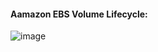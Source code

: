 ####  Aamazon EBS Volume Lifecycle:

![image](https://github.com/user-attachments/assets/5262dc51-2066-4369-b37e-6d027d18e9e5)

